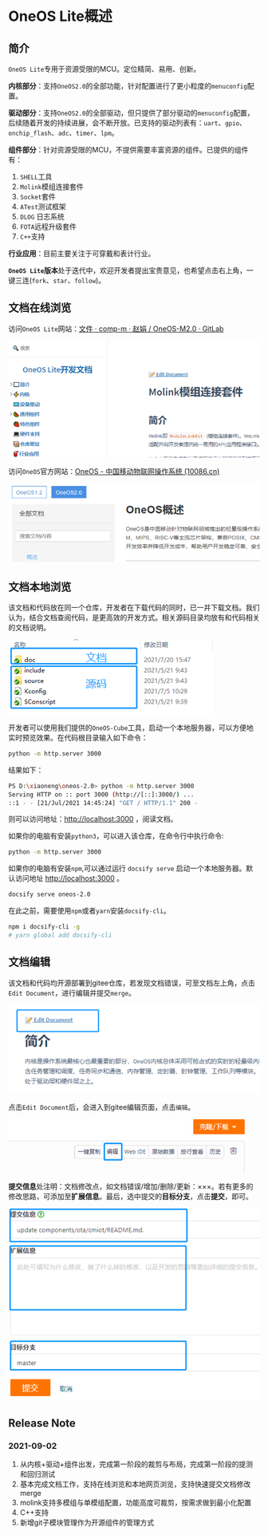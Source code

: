 # OneOS Lite概述

## 简介

`OneOS Lite`专用于资源受限的MCU。定位精简、易用、创新。

**内核部分**：支持`OneOS2.0`的全部功能，针对配置进行了更小粒度的`menuconfig`配置。

**驱动部分**：支持`OneOS2.0`的全部驱动，但只提供了部分驱动的`menuconfig`配置，后续随着开发的持续进展，会不断开放。已支持的驱动列表有：`uart`、`gpio`、`onchip_flash`、`adc`、`timer`、`lpm`。

**组件部分**：针对资源受限的MCU，不提供需要丰富资源的组件。已提供的组件有：

1. `SHELL`工具
2. `Molink`模组连接套件
3. `Socket`套件
4. `ATest`测试框架
5. `DLOG` 日志系统
6. `FOTA`远程升级套件
7. `C++`支持

**行业应用**：目前主要关注于可穿戴和表计行业。

**`OneOS Lite`版本**处于迭代中，欢迎开发者提出宝贵意见，也希望点击右上角，一键三连(`fork`、`star`、`follow`)。



## 文档在线浏览

访问`OneOS Lite`网站：[文件 · comp-m · 赵娟 / OneOS-M2.0 · GitLab](http://10.12.3.86/zhaojuan/oneos-2.0/-/tree/comp-m)

![访问](docs/_media/访问.png)

访问`OneOS`官方网站：[OneOS - 中国移动物联网操作系统 (10086.cn)](https://os.iot.10086.cn/)

![官网](docs/_media/官网.png)

## 文档本地浏览

该文档和代码放在同一个仓库，开发者在下载代码的同时，已一并下载文档。我们认为，结合文档查阅代码，是更高效的开发方式。相关源码目录均放有和代码相关的文档说明。

![目录](docs/_media/目录.png)

开发者可以使用我们提供的`OneOS-Cube`工具，启动一个本地服务器，可以方便地实时预览效果。在代码根目录输入如下命令：

```bash
python -m http.server 3000
```

结果如下：

```bash
PS D:\xiaoneng\oneos-2.0> python -m http.server 3000
Serving HTTP on :: port 3000 (http://[::]:3000/) ...
::1 - - [21/Jul/2021 14:45:24] "GET / HTTP/1.1" 200 -
```

则可以访问地址：[http://localhost:3000](http://localhost:3000/) ，阅读文档。

如果你的电脑有安装`python3`，可以进入该仓库，在命令行中执行命令:

```bash
python -m http.server 3000
```

如果你的电脑有安装`npm`,可以通过运行 `docsify serve` 启动一个本地服务器。默认访问地址 [http://localhost:3000](http://localhost:3000/) 。

```bash
docsify serve oneos-2.0
```

在此之前，需要使用`npm`或者`yarn`安装`docsify-cli`。

```bash
npm i docsify-cli -g
# yarn global add docsify-cli
```



## 文档编辑

该文档和代码均开源部署到gitee仓库，若发现文档错误，可至文档左上角，点击`Edit Document`，进行编辑并提交`merge`。

![edit](docs/_media/edit.png)

点击`Edit Document`后，会进入到gitee编辑页面，点击`编辑`。

![gitee_edit](docs/_media/gitee_edit.png)

**提交信息**处注明：文档修改点，如文档错误/增加/删除/更新：×××。若有更多的修改思路，可添加至**扩展信息**。最后，选中提交的**目标分支**，点击**提交**，即可。

![commit](docs/_media/commit.png)

##  Release Note

### 2021-09-02

1. 从内核+驱动+组件出发，完成第一阶段的裁剪与布局，完成第一阶段的提测和回归测试
2. 基本完成文档工作，支持在线浏览和本地网页浏览，支持快速提交文档修改merge
3. molink支持多模组与单模组配置，功能高度可裁剪，按需求做到最小化配置
4. C++支持
5. 新增git子模块管理作为开源组件的管理方式